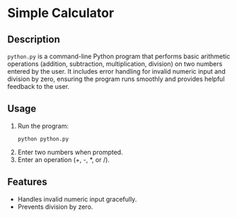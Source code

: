 # Simple Calculator

## Description

`python.py` is a command-line Python program that performs basic arithmetic operations (addition, subtraction, multiplication, division) on two numbers entered by the user. It includes error handling for invalid numeric input and division by zero, ensuring the program runs smoothly and provides helpful feedback to the user.

## Usage

1. Run the program:
   ```
   python python.py
   ```
2. Enter two numbers when prompted.
3. Enter an operation (+, -, *, or /).

## Features

- Handles invalid numeric input gracefully.
- Prevents division by zero.